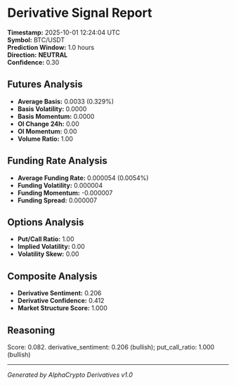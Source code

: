 # Derivative Signal Report

**Timestamp:** 2025-10-01 12:24:04 UTC  
**Symbol:** BTC/USDT  
**Prediction Window:** 1.0 hours  
**Direction:** **NEUTRAL**  
**Confidence:** 0.30

## Futures Analysis
- **Average Basis:** 0.0033 (0.329%)
- **Basis Volatility:** 0.0000
- **Basis Momentum:** 0.0000
- **OI Change 24h:** 0.00
- **OI Momentum:** 0.00
- **Volume Ratio:** 1.00

## Funding Rate Analysis
- **Average Funding Rate:** 0.000054 (0.0054%)
- **Funding Volatility:** 0.000004
- **Funding Momentum:** -0.000007
- **Funding Spread:** 0.000007

## Options Analysis
- **Put/Call Ratio:** 1.00
- **Implied Volatility:** 0.00
- **Volatility Skew:** 0.00

## Composite Analysis
- **Derivative Sentiment:** 0.206
- **Derivative Confidence:** 0.412
- **Market Structure Score:** 1.000

## Reasoning
Score: 0.082. derivative_sentiment: 0.206 (bullish); put_call_ratio: 1.000 (bullish)

---
*Generated by AlphaCrypto Derivatives v1.0*

